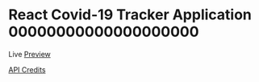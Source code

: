 # React Covid-19 Tracker Application 00000000000000000000

Live [Preview](https://covid19-tracker-mr62.web.app/)

[API Credits](https://covid19.mathdro.id/api/)

